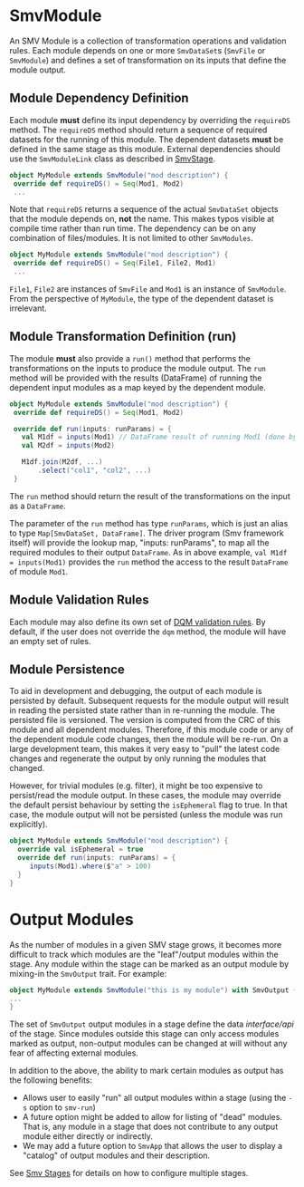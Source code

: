 # SmvModule

An SMV Module is a collection of transformation operations and validation rules.  Each module depends on one or more `SmvDataSet`s (`SmvFile` or `SmvModule`) and defines a set of transformation on its inputs that define the module output.

## Module Dependency Definition
Each module **must** define its input dependency by overriding the `requireDS` method. The `requireDS` method should return a sequence of required datasets for the running of this module.
The dependent datasets **must** be defined in the same stage as this module.  External dependencies should use the `SmvModuleLink` class as described in [SmvStage](smv_stages.md).

```scala
object MyModule extends SmvModule("mod description") {
 override def requireDS() = Seq(Mod1, Mod2)
 ...
```

Note that `requireDS` returns a sequence of the actual `SmvDataSet` objects that the module depends on, **not** the name.  This makes typos visible at compile time rather than run time.
The dependency can be on any combination of files/modules.  It is not limited to other `SmvModules`.
```scala
object MyModule extends SmvModule("mod description") {
 override def requireDS() = Seq(File1, File2, Mod1)
 ...
```
`File1`, `File2` are instances of `SmvFile` and `Mod1` is an instance of `SmvModule`.  From the perspective of `MyModule`, the type of the dependent dataset is irrelevant.

## Module Transformation Definition (run)
The module **must** also provide a `run()` method that performs the transformations on the inputs to produce the module output.  The `run` method will be provided with the results (DataFrame) of running the dependent input modules as a map keyed by the dependent module.

```scala
object MyModule extends SmvModule("mod description") {
 override def requireDS() = Seq(Mod1, Mod2)

 override def run(inputs: runParams) = {
   val M1df = inputs(Mod1) // DataFrame result of running Mod1 (done by framework automatically)
   val M2df = inputs(Mod2)

   M1df.join(M2df, ...)
       .select("col1", "col2", ...)
 }

```

The `run` method should return the result of the transformations on the input as a `DataFrame`.

The parameter of the `run` method has type `runParams`, which is just an alias to type
`Map[SmvDataSet, DataFrame]`. The driver program (Smv framework itself) will provide
the lookup map, "inputs: runParams", to map all the required modules to their
output `DataFrame`. As in above example, `val M1df = inputs(Mod1)` provides the `run`
method the access to the result `DataFrame` of module `Mod1`.

## Module Validation Rules
Each module may also define its own set of [DQM validation rules](dqm.md).  By default, if the user does not override the `dqm` method, the module will have an empty set of rules.

## Module Persistence
To aid in development and debugging, the output of each module is persisted by default.  Subsequent requests for the module output will result in reading the persisted state rather than in re-running the module.
The persisted file is versioned.  The version is computed from the CRC of this module and all dependent modules.  Therefore, if this module code or any of the dependent module code changes, then the module will be re-run.
On a large development team, this makes it very easy to "pull" the latest code changes and regenerate the output by only running the modules that changed.

However, for trivial modules (e.g. filter), it might be too expensive to persist/read the module output.  In these cases, the module may override the default persist behaviour by setting the `isEphemeral` flag to true.  In that case, the module output will not be persisted (unless the module was run explicitly).

```scala
object MyModule extends SmvModule("mod description") {
  override val isEphemeral = true
  override def run(inputs: runParams) = {
     inputs(Mod1).where($"a" > 100)
  }
}
```

# Output Modules
As the number of modules in a given SMV stage grows, it becomes more difficult to track which
modules are the "leaf"/output modules within the stage.
Any module within the stage can be marked as an output module by mixing-in the `SmvOutput` trait.
For example:

```scala
object MyModule extends SmvModule("this is my module") with SmvOutput {
...
}
```

The set of `SmvOutput` output modules in a stage define the data *interface/api* of the stage.  Since modules outside this stage can only access modules marked as output, non-output modules can be changed at will without any fear of affecting external modules.

In addition to the above, the ability to mark certain modules as output has the following benefits:

* Allows user to easily "run" all output modules within a stage (using the `-s` option to `smv-run`)
* A future option might be added to allow for listing of "dead" modules.  That is, any module in a stage that does not contribute to any output module either directly or indirectly.
* We may add a future option to `SmvApp` that allows the user to display a "catalog" of output modules and their description.

See [Smv Stages](smv_stages.md) for details on how to configure multiple stages.
